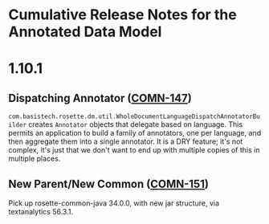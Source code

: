 # Cumulative Release Notes for the Annotated Data Model #

# 1.10.1 #

## Dispatching Annotator ([COMN-147](http://jira.basistech.net/browse/COMN-147)) ##

`com.basistech.rosette.dm.util.WholeDocumentLanguageDispatchAnnotatorBuilder` creates `Annotator` objects
that delegate based on language. This permits an application to build a family of annotators, one per language,
and then aggregate them into a single annotator. It is a DRY feature; it's not complex, it's just that
we don't want to end up with multiple copies of this in multiple
places.

## New Parent/New Common ([COMN-151](http://jira.basistech.net/browse/COMN-151)) ##
   
Pick up rosette-common-java 34.0.0, with new jar structure, via
textanalytics 56.3.1.

   
